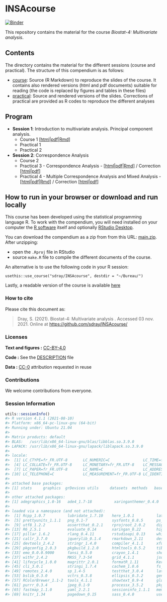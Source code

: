 
<!-- README.md is generated from README.Rmd. Please edit that file -->

# INSAcourse

[![Binder](https://mybinder.org/badge_logo.svg)](https://mybinder.org/v2/gh/sdray/INSAcourse/main?urlpath=rstudio)

This repository contains the material for the course *Biostat-4:
Multivariate analysis*.

## Contents

The directory contains the material for the different sessions (course
and practical). The structure of this compendium is as follows:

-   [course](course): Source (R Markdown) to reproduce the slides of the
    course. It contains also rendered versions (html and pdf documents)
    suitable for reading (the code is replaced by figures and tables in
    these files)
-   [practical](practical): Source and rendered versions of the slides.
    Corrections of practical are provided as R codes to reproduce the
    different analyses

## Program

-   **Session 1**: Introduction to multivariate analysis. Principal
    component analysis.
    -   Course 1
        \[[html](course/session1/session1.html)\|[pdf](course/session1/session1.pdf)\|[Rmd](course/session1/session1.Rmd)\]
    -   Practical 1
    -   Practical 2
-   **Session 2**: Correspondence Analysis
    -   Course 2
    -   Practical 3 - Correspondence Analysis -
        \[[html](practical/session3/session3.html)\|[pdf](practical/session3/session3.pdf)\|[Rmd](practical/session3/session3.Rmd)\]
        / Correction
        \[[html](practical/session3/session3-corrected.html)\|[pdf](practical/session3/session3-corrected.pdf)\]
    -   Practical 4 - Multiple Correspondence Analysis and Mixed
        Analysis -
        \[[html](practical/session4/session4.html)\|[pdf](practical/session4/session4.pdf)\|[Rmd](practical/session4/session4.Rmd)\]
        / Correction
        \[[html](practical/session4/session4-corrected.html)\|[pdf](practical/session4/session4-corrected.pdf)\]

## How to run in your browser or download and run locally

This course has been developed using the statistical programming
language R. To work with the compendium, you will need installed on your
computer the [R software](https://cloud.r-project.org/) itself and
optionally [RStudio
Desktop](https://rstudio.com/products/rstudio/download/).

You can download the compendium as a zip from from this URL:
[main.zip](https://github.com/sdray/INSAcourse/archive/refs/heads/main.zip).
After unzipping:

-   open the `.Rproj` file in RStudio
-   source `make.R` file to compile the different documents of the
    course.

An alternative is to use the following code in your R session:

`usethis::use_course("sdray/INSAcourse", destdir = "~/Bureau/")`

Lastly, a readable version of the course is available
[here](http://sdray.github.io/INSAcourse/)

### How to cite

Please cite this document as:

> Dray, S. (2021). Biostat-4: Multivariate analysis . Accessed 03 nov.
> 2021. Online at <https://github.com/sdray/INSAcourse/>

### Licenses

**Text and figures :**
[CC-BY-4.0](http://creativecommons.org/licenses/by/4.0/)

**Code :** See the [DESCRIPTION](DESCRIPTION) file

**Data :** [CC-0](http://creativecommons.org/publicdomain/zero/1.0/)
attribution requested in reuse

### Contributions

We welcome contributions from everyone.

### Session Information

``` r
utils::sessionInfo()
#> R version 4.1.1 (2021-08-10)
#> Platform: x86_64-pc-linux-gnu (64-bit)
#> Running under: Ubuntu 21.04
#> 
#> Matrix products: default
#> BLAS:   /usr/lib/x86_64-linux-gnu/blas/libblas.so.3.9.0
#> LAPACK: /usr/lib/x86_64-linux-gnu/lapack/liblapack.so.3.9.0
#> 
#> locale:
#>  [1] LC_CTYPE=fr_FR.UTF-8       LC_NUMERIC=C               LC_TIME=fr_FR.UTF-8       
#>  [4] LC_COLLATE=fr_FR.UTF-8     LC_MONETARY=fr_FR.UTF-8    LC_MESSAGES=fr_FR.UTF-8   
#>  [7] LC_PAPER=fr_FR.UTF-8       LC_NAME=C                  LC_ADDRESS=C              
#> [10] LC_TELEPHONE=C             LC_MEASUREMENT=fr_FR.UTF-8 LC_IDENTIFICATION=C       
#> 
#> attached base packages:
#> [1] stats     graphics  grDevices utils     datasets  methods   base     
#> 
#> other attached packages:
#> [1] adegraphics_1.0-16   ade4_1.7-18          xaringanthemer_0.4.0
#> 
#> loaded via a namespace (and not attached):
#>  [1] Rcpp_1.0.7          lubridate_1.7.10    here_1.0.1          lattice_0.20-44    
#>  [5] prettyunits_1.1.1   png_0.1-7           sysfonts_0.8.5      ps_1.6.0           
#>  [9] utf8_1.2.2          assertthat_0.2.1    rprojroot_2.0.2     digest_0.6.27      
#> [13] R6_2.5.1            evaluate_0.14       xaringan_0.22       highr_0.9          
#> [17] pillar_1.6.2        rlang_0.4.11        rstudioapi_0.13     whisker_0.4        
#> [21] callr_3.7.0         jquerylib_0.1.4     rmarkdown_2.11      desc_1.3.0         
#> [25] devtools_2.4.2      stringr_1.4.0       compiler_4.1.1      xfun_0.26          
#> [29] pkgconfig_2.0.3     pkgbuild_1.2.0      htmltools_0.5.2     tibble_3.1.4       
#> [33] emo_0.0.0.9000      fansi_0.5.0         crayon_1.4.1        showtextdb_3.0     
#> [37] withr_2.4.2         MASS_7.3-54         grid_4.1.1          jsonlite_1.7.2     
#> [41] lifecycle_1.0.0     magrittr_2.0.1      formatR_1.11        KernSmooth_2.23-20 
#> [45] cli_3.0.1           stringi_1.7.4       cachem_1.0.6        fs_1.5.0           
#> [49] remotes_2.4.0       sp_1.4-5            testthat_3.0.4      latticeExtra_0.6-29
#> [53] bslib_0.3.0         vctrs_0.3.8         ellipsis_0.3.2      generics_0.1.0     
#> [57] RColorBrewer_1.1-2  tools_4.1.1         showtext_0.9-4      glue_1.4.2         
#> [61] purrr_0.3.4         jpeg_0.1-9          processx_3.5.2      pkgload_1.2.2      
#> [65] fastmap_1.1.0       yaml_2.2.1          sessioninfo_1.1.1   memoise_2.0.0      
#> [69] knitr_1.34          pagedown_0.15       sass_0.4.0          usethis_2.0.1
```
